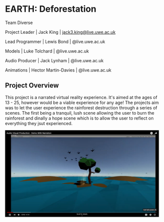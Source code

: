 # EARTH: Deforestation
Team Diverse

Project Leader | Jack King | jack3.king@live.uwe.ac.uk

Lead Programmer | Lewis Bond | @live.uwe.ac.uk

Models | Luke Tolchard | @live.uwe.ac.uk

Audio Producer | Jack Lynham | @live.uwe.ac.uk

Animations | Hector Martin-Davies | @live.uwe.ac.uk

## Project Overview
This project is a narrated virtual reality experience. It's aimed at the ages of 13 - 25, however would be a viable experience for any age! 
The projects aim was to let the user experience the rainforest destruction through a series of scenes. The first being a tranquil, lush scene
allowing the user to burn the rainforest and dinally a hope scene which is to allow the user to reflect on everything they jsut experienced.

[![Watch the video](header.jpg)](https://youtu.be/KvoVolWkTR4)
